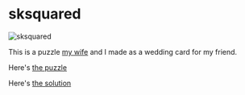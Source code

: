 # sksquared

![sksquared](images/cover.jpg)

This is a puzzle [my wife](https://github.com/dragonaire) and I made as a wedding card for my friend.

Here's [the puzzle](./puzzle.html)

Here's [the solution](./solution.html)

